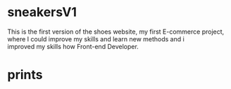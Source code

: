 # sneakersV1

This is the first version of the shoes website, my first E-commerce project, where I could improve my skills and learn new methods and i <br>
improved my skills how Front-end Developer.



# prints
 <img src ='/img/home.png' alt= ''>
 



